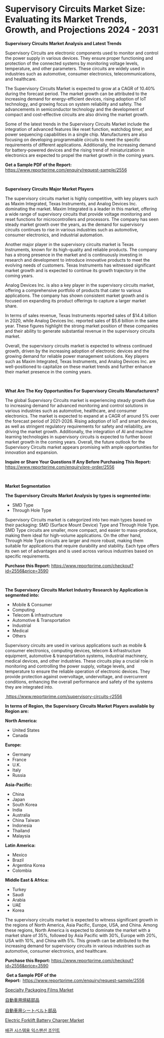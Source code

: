 <p><h1>Supervisory Circuits Market Size: Evaluating its Market Trends, Growth, and Projections 2024 - 2031</h1></p><p><strong>Supervisory Circuits Market Analysis and Latest Trends</strong></p>
<p><p>Supervisory Circuits are electronic components used to monitor and control the power supply in various devices. They ensure proper functioning and protection of the connected systems by monitoring voltage levels, temperature, and other parameters. These circuits are widely used in industries such as automotive, consumer electronics, telecommunications, and healthcare.</p><p>The Supervisory Circuits Market is expected to grow at a CAGR of 10.40% during the forecast period. The market growth can be attributed to the increasing demand for energy-efficient devices, rising adoption of IoT technology, and growing focus on system reliability and safety. The advancements in semiconductor technology and the development of compact and cost-effective circuits are also driving the market growth.</p><p>Some of the latest trends in the Supervisory Circuits Market include the integration of advanced features like reset function, watchdog timer, and power sequencing capabilities in a single chip. Manufacturers are also focusing on developing programmable circuits to meet the specific requirements of different applications. Additionally, the increasing demand for battery-powered devices and the rising trend of miniaturization in electronics are expected to propel the market growth in the coming years.</p></p>
<p><strong>Get a Sample PDF of the Report:&nbsp;</strong> <a href="https://www.reportprime.com/enquiry/request-sample/2556">https://www.reportprime.com/enquiry/request-sample/2556</a></p>
<p>&nbsp;</p>
<p><strong>Supervisory Circuits Major Market Players</strong></p>
<p><p>The supervisory circuits market is highly competitive, with key players such as Maxim Integrated, Texas Instruments, and Analog Devices Inc. dominating the market. Maxim Integrated is a leader in this market, offering a wide range of supervisory circuits that provide voltage monitoring and reset functions for microcontrollers and processors. The company has seen steady market growth over the years, as the demand for supervisory circuits continues to rise in various industries such as automotive, consumer electronics, and industrial automation.</p><p>Another major player in the supervisory circuits market is Texas Instruments, known for its high-quality and reliable products. The company has a strong presence in the market and is continuously investing in research and development to introduce innovative products to meet the evolving needs of customers. Texas Instruments has witnessed significant market growth and is expected to continue its growth trajectory in the coming years.</p><p>Analog Devices Inc. is also a key player in the supervisory circuits market, offering a comprehensive portfolio of products that cater to various applications. The company has shown consistent market growth and is focused on expanding its product offerings to capture a larger market share.</p><p>In terms of sales revenue, Texas Instruments reported sales of $14.4 billion in 2020, while Analog Devices Inc. reported sales of $5.6 billion in the same year. These figures highlight the strong market position of these companies and their ability to generate substantial revenue in the supervisory circuits market.</p><p>Overall, the supervisory circuits market is expected to witness continued growth, driven by the increasing adoption of electronic devices and the growing demand for reliable power management solutions. Key players such as Maxim Integrated, Texas Instruments, and Analog Devices Inc. are well-positioned to capitalize on these market trends and further enhance their market presence in the coming years.</p></p>
<p>&nbsp;</p>
<p><strong>What Are The Key Opportunities For Supervisory Circuits Manufacturers?</strong></p>
<p><p>The global Supervisory Circuits market is experiencing steady growth due to increasing demand for advanced monitoring and control solutions in various industries such as automotive, healthcare, and consumer electronics. The market is expected to expand at a CAGR of around 5% over the forecast period of 2021-2026. Rising adoption of IoT and smart devices, as well as stringent regulatory requirements for safety and reliability, are driving the market growth. Additionally, the integration of AI and machine learning technologies in supervisory circuits is expected to further boost market growth in the coming years. Overall, the future outlook for the Supervisory Circuits market appears promising with ample opportunities for innovation and expansion.</p></p>
<p><strong>Inquire or Share Your Questions If Any Before Purchasing This Report:</strong> <a href="https://www.reportprime.com/enquiry/pre-order/2556">https://www.reportprime.com/enquiry/pre-order/2556</a></p>
<p>&nbsp;</p>
<p><strong>Market Segmentation</strong></p>
<p><strong>The Supervisory Circuits Market Analysis by types is segmented into:</strong></p>
<p><ul><li>SMD Type</li><li>Through Hole Type</li></ul></p>
<p><p>Supervisory Circuits market is categorized into two main types based on their packaging: SMD (Surface Mount Device) Type and Through Hole Type. SMD Type circuits are smaller, more compact, and easier to mass-produce, making them ideal for high-volume applications. On the other hand, Through Hole Type circuits are larger and more robust, making them suitable for applications that require durability and stability. Each type offers its own set of advantages and is used across various industries based on specific requirements.</p></p>
<p><strong>Purchase this Report:&nbsp;</strong><a href="https://www.reportprime.com/checkout?id=2556&price=3590">https://www.reportprime.com/checkout?id=2556&price=3590</a></p>
<p>&nbsp;</p>
<p><strong>The Supervisory Circuits Market Industry Research by Application is segmented into:</strong></p>
<p><ul><li>Mobile & Consumer</li><li>Computing</li><li>Telecom & infrastructure</li><li>Automotive & Transportation</li><li>Industrial</li><li>Medical</li><li>Others</li></ul></p>
<p><p>Supervisory circuits are used in various applications such as mobile & consumer electronics, computing devices, telecom & infrastructure equipment, automotive & transportation systems, industrial machinery, medical devices, and other industries. These circuits play a crucial role in monitoring and controlling the power supply, voltage levels, and temperature to ensure the reliable operation of electronic devices. They provide protection against overvoltage, undervoltage, and overcurrent conditions, enhancing the overall performance and safety of the systems they are integrated into.</p></p>
<p><a href="https://www.reportprime.com/supervisory-circuits-r2556">&nbsp;https://www.reportprime.com/supervisory-circuits-r2556</a></p>
<p><strong>In terms of Region, the Supervisory Circuits Market Players available by Region are:</strong></p>
<p>
    <p> <strong> North America: </strong>
        <ul>
            <li>United States</li>
            <li>Canada</li>
        </ul>
        </p> 
    <p> <strong> Europe: </strong>
        <ul>
            <li>Germany</li>
            <li>France</li>
            <li>U.K.</li>
            <li>Italy</li>
            <li>Russia</li>
        </ul>
        </p> 
    <p> <strong> Asia-Pacific: </strong>
        <ul>
            <li>China</li>
            <li>Japan</li>
            <li>South Korea</li>
            <li>India</li>
            <li>Australia</li>
            <li>China Taiwan</li>
            <li>Indonesia</li>
            <li>Thailand</li>
            <li>Malaysia</li>
        </ul>
        </p> 
    <p> <strong> Latin America: </strong>
        <ul>
            <li>Mexico</li>
            <li>Brazil</li>
            <li>Argentina Korea</li>
            <li>Colombia</li>
        </ul>
        </p> 
    <p> <strong> Middle East & Africa: </strong>
        <ul>
            <li>Turkey</li>
            <li>Saudi</li>
            <li>Arabia</li>
            <li>UAE</li>
            <li>Korea</li>
        </ul>
    </p>
    </p>
<p><p>The supervisory circuits market is expected to witness significant growth in the regions of North America, Asia Pacific, Europe, USA, and China. Among these regions, North America is expected to dominate the market with a market share of 35%, followed by Asia Pacific with 30%, Europe with 20%, USA with 10%, and China with 5%. This growth can be attributed to the increasing demand for supervisory circuits in various industries such as automotive, consumer electronics, and healthcare.</p></p>
<p><strong>Purchase this Report: </strong><a href="https://www.reportprime.com/checkout?id=2556&price=3590">https://www.reportprime.com/checkout?id=2556&price=3590</a></p>
<p>&nbsp;<strong>Get a Sample PDF of the Report:&nbsp;&nbsp;</strong><a href="https://www.reportprime.com/enquiry/request-sample/2556">https://www.reportprime.com/enquiry/request-sample/2556</a></p>
<p><strong></strong></p>
<p><p><a href="https://issuu.com/reportprime-2/docs/specialty-packaging-films-market-si_8c714bb609b725">Specialty Packaging Films Market</a></p><p><a href="https://github.com/Alenaieme/Market-Research-Report-List-3/blob/main/471962782852.md">自動車用焼結部品</a></p><p><a href="https://github.com/klon646/Market-Research-Report-List-3/blob/main/933231182851.md">自動車用シートベルト部品</a></p><p><a href="https://github.com/Sherrillcrooksxa8i18ucf2m/Market-Research-Report-List-3/blob/main/electric-forklift-battery-charger-market.md">Electric Forklift Battery Charger Market</a></p><p><a href="https://github.com/tasfiyaj85/Market-Research-Report-List-2/blob/main/5660753103010.md">배관 시스템용 익스팬션 조인트</a></p></p>